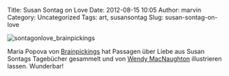 Title: Susan Sontag on Love
Date: 2012-08-15 10:05
Author: marvin
Category: Uncategorized
Tags: art, susansontag
Slug: susan-sontag-on-love

![sontagonlove_brainpickings]({filename}/images/sontagonlove_brainpickings.jpg)

Maria Popova von
[Brainpickings](http://www.brainpickings.org/index.php/2012/08/03/susan-sontag-on-love/)
hat Passagen über Liebe aus Susan Sontags Tagebücher gesammelt und von
[Wendy MacNaughton](http://wendymacnaughton.blogspot.de/) illustrieren
lassen. Wunderbar!

